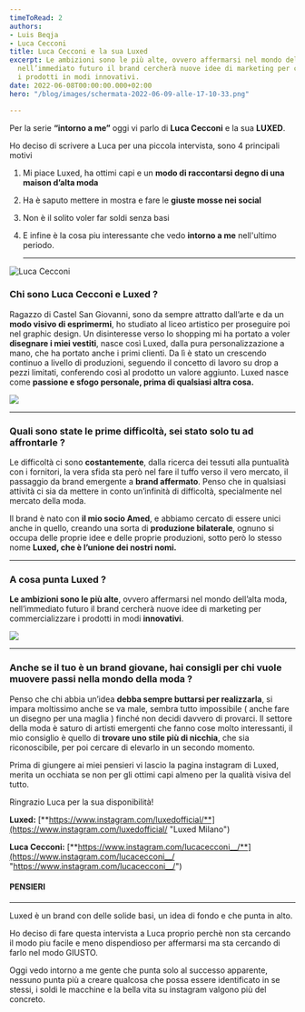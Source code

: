 ```yaml
---
timeToRead: 2
authors:
- Luis Beqja
- Luca Cecconi
title: Luca Cecconi e la sua Luxed
excerpt: Le ambizioni sono le più alte, ovvero affermarsi nel mondo dell’alta moda,
  nell’immediato futuro il brand cercherà nuove idee di marketing per commercializzare
  i prodotti in modi innovativi.
date: 2022-06-08T00:00:00.000+02:00
hero: "/blog/images/schermata-2022-06-09-alle-17-10-33.png"

---
```

Per la serie **“intorno a me”** oggi vi parlo di **Luca Cecconi** e la sua **LUXED**.

Ho deciso di scrivere a Luca per una piccola intervista, sono 4 principali motivi

1. Mi piace Luxed, ha ottimi capi e un **modo di raccontarsi degno di una maison d’alta moda**
2. Ha è saputo mettere in mostra e fare le **giuste mosse nei social**
3. Non è il solito voler far soldi senza basi
4. E infine è la cosa piu interessante che vedo **intorno a me** nell'ultimo periodo.

   ***

![Luca Cecconi](/images/schermata-2022-06-09-alle-17-10-09.png)

### Chi sono Luca Cecconi e Luxed ?

Ragazzo di Castel San Giovanni, sono da sempre attratto dall’arte e da un **modo visivo di esprimermi**, ho studiato al liceo artistico per proseguire poi nel graphic design. Un disinteresse verso lo shopping mi ha portato a voler **disegnare i miei vestiti**, nasce così Luxed, dalla pura personalizzazione a mano, che ha portato anche i primi clienti. Da lì è stato un crescendo continuo a livello di produzioni, seguendo il concetto di lavoro su drop a pezzi limitati, conferendo così al prodotto un valore aggiunto. Luxed nasce come **passione e sfogo personale, prima di qualsiasi altra cosa.**

![](/images/schermata-2022-06-09-alle-17-29-45.png)

***

### Quali sono state le prime difficoltà, sei stato solo tu ad affrontarle ?

Le difficoltà ci sono **costantemente**, dalla ricerca dei tessuti alla puntualità con i fornitori, la vera sfida sta però nel fare il tuffo verso il vero mercato, il passaggio da brand emergente a **brand affermato**. Penso che in qualsiasi attività ci sia da mettere in conto un’infinità di difficoltà, specialmente nel mercato della moda.

Il brand è nato con **il mio socio Amed**, e abbiamo cercato di essere unici anche in quello, creando una sorta di **produzione bilaterale**, ognuno si occupa delle proprie idee e delle proprie produzioni, sotto però lo stesso nome **Luxed, che è l’unione dei nostri nomi.**

***

### A cosa punta Luxed ?

**Le ambizioni sono le più alte**, ovvero affermarsi nel mondo dell’alta moda, nell’immediato futuro il brand cercherà nuove idee di marketing per commercializzare i prodotti in modi **innovativi**.

![](/images/schermata-2022-06-09-alle-17-14-10.png)

***

### Anche se il tuo è un brand giovane, hai consigli per chi vuole muovere passi nella mondo della moda ?

Penso che chi abbia un’idea **debba sempre buttarsi per realizzarla**, si impara moltissimo anche se va male, sembra tutto impossibile ( anche fare un disegno per una maglia ) finché non decidi davvero di provarci. Il settore della moda è saturo di artisti emergenti che fanno cose molto interessanti, il mio consiglio è quello di **trovare uno stile più di nicchia**, che sia riconoscibile, per poi cercare di elevarlo in un secondo momento.

Prima di giungere ai miei pensieri vi lascio la pagina instagram di Luxed, merita un occhiata se non per gli ottimi capi almeno per la qualità visiva del tutto.

Ringrazio Luca per la sua disponibilità!

**Luxed:** [**https://www.instagram.com/luxedofficial/**](https://www.instagram.com/luxedofficial/ "Luxed Milano")

**Luca Cecconi:** [**https://www.instagram.com/lucacecconi__/**](https://www.instagram.com/lucacecconi__/ "https://www.instagram.com/lucacecconi__/")

#### PENSIERI

***

Luxed è un brand con delle solide basi, un idea di fondo e che punta in alto.

Ho deciso di fare questa intervista a Luca proprio perchè non sta cercando il modo piu facile e meno dispendioso per affermarsi ma sta cercando di farlo nel modo GIUSTO.

Oggi vedo intorno a me gente che punta solo al successo apparente, nessuno punta più a creare qualcosa che possa essere identificato in se stessi, i soldi le macchine e la bella vita su instagram valgono più del concreto.